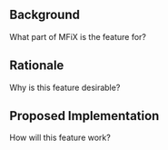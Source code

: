 ## Background

What part of MFiX is the feature for?

## Rationale

Why is this feature desirable?

## Proposed Implementation

How will this feature work?
